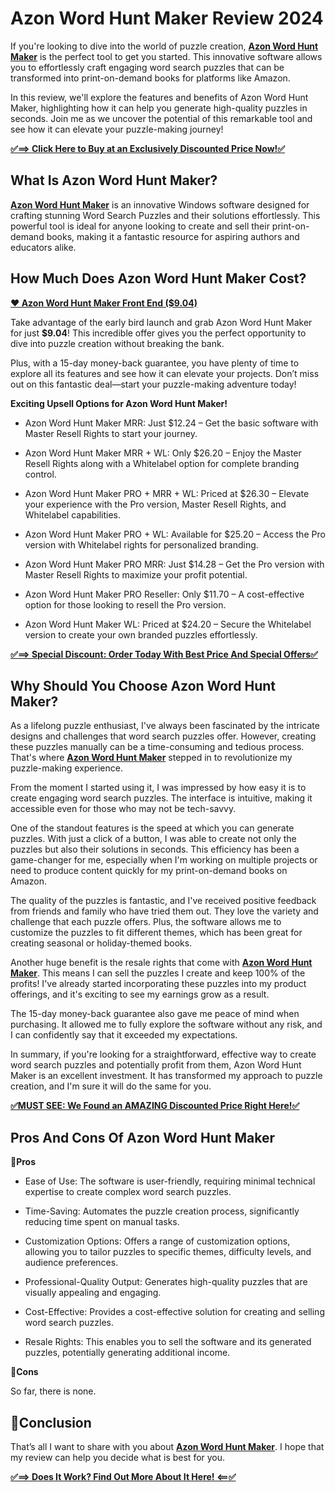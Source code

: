 <div data-breakout="normal">
<h1 id="viewer-qp3xh114" class="EKNhQ QdIE9 omz53 bfpEf" dir="auto"><span class="dBc0Z"><strong>Azon Word Hunt Maker Review 2024</strong></span></h1>
</div>
<div data-breakout="normal">
<p id="viewer-ccakq545" class="-XFiF FMjBj sw7z0 bfpEf" dir="auto"><span class="TCUah">If you're looking to dive into the world of puzzle creation, <a href="https://onlinedigitalmarketing.hashnode.dev/azon-word-hunt-maker"><strong>Azon Word Hunt Maker</strong></a> is the perfect tool to get you started. This innovative software allows you to effortlessly craft engaging word search puzzles that can be transformed into print-on-demand books for platforms like Amazon.</span></p>

</div>
<div data-breakout="normal">
<p id="viewer-cn6zz645" class="-XFiF FMjBj sw7z0 bfpEf" dir="auto"><span class="TCUah">In this review, we'll explore the features and benefits of Azon Word Hunt Maker, highlighting how it can help you generate high-quality puzzles in seconds. Join me as we uncover the potential of this remarkable tool and see how it can elevate your puzzle-making journey!</span></p>
<p dir="auto"><a href="https://warriorplus.com/o2/a/s98gl1g/0"><strong>✅==&gt; Click Here to Buy at an Exclusively Discounted Price Now!✅</strong></a></p>

</div>
<div data-breakout="normal">
<h2 id="viewer-5q01q118" class="edXX- QdIE9 sw7z0 bfpEf" dir="auto"><span class="dBc0Z"><strong>What Is Azon Word Hunt Maker?</strong></span></h2>
</div>
<div data-breakout="normal">
<p id="viewer-3dq6g867" class="-XFiF FMjBj sw7z0 bfpEf" dir="auto"><span class="TCUah"><a href="https://www.data-medics.com/forum/threads/azon-word-hunt-maker-review-2024-30-off-coupon-code.14639/"><strong>Azon Word Hunt Maker</strong></a> is an innovative Windows software designed for crafting stunning Word Search Puzzles and their solutions effortlessly. This powerful tool is ideal for anyone looking to create and sell their print-on-demand books, making it a fantastic resource for aspiring authors and educators alike.</span></p>

</div>
<div data-breakout="normal">
<div id="viewer-w3b7d940" class="-XFiF FMjBj sw7z0 bfpEf" dir="auto">
<div data-breakout="normal">
<h2 id="viewer-cmcxk134" class="edXX- QdIE9 sw7z0 bfpEf" dir="auto"><span class="dBc0Z"><strong>How Much Does Azon Word Hunt Maker Cost?</strong></span></h2>
</div>
<div data-breakout="normal">
<p id="viewer-cbozv138" class="-XFiF FMjBj sw7z0 bfpEf" dir="auto"><a href="https://warriorplus.com/o2/a/s98gl1g/0"><span class="TCUah"><strong>❤️ Azon Word Hunt Maker Front End ($9.04)</strong></span></a></p>

</div>
<div data-breakout="normal">
<p id="viewer-c7xn25186" class="-XFiF FMjBj sw7z0 bfpEf" dir="auto"><span class="TCUah">Take advantage of the early bird launch and grab Azon Word Hunt Maker for just <strong>$9.04</strong>! This incredible offer gives you the perfect opportunity to dive into puzzle creation without breaking the bank.</span></p>

</div>
<div data-breakout="normal">
<p id="viewer-6s5zp5549" class="-XFiF FMjBj sw7z0 bfpEf" dir="auto"><span class="TCUah">Plus, with a 15-day money-back guarantee, you have plenty of time to explore all its features and see how it can elevate your projects. Don’t miss out on this fantastic deal—start your puzzle-making adventure today!</span></p>

</div>
<div data-breakout="normal">
<p id="viewer-8w74o5768" class="-XFiF FMjBj sw7z0 bfpEf" dir="auto"><span class="TCUah"><strong>Exciting Upsell Options for Azon Word Hunt Maker!</strong></span></p>

</div>
<div data-breakout="normal">
<ul class="ps0E8 sw7z0">
 	<li class="NdNAj" dir="auto" aria-level="1">
<p id="viewer-0oazm6705" class="-XFiF FMjBj sw7z0 bfpEf" dir=""><span class="TCUah">Azon Word Hunt Maker MRR: Just $12.24 – Get the basic software with Master Resell Rights to start your journey.</span></p>
</li>
</ul>
</div>
<div data-breakout="normal">
<ul class="ps0E8 sw7z0">
 	<li class="NdNAj" dir="auto" aria-level="1">
<p id="viewer-g8nda6711" class="-XFiF FMjBj sw7z0 bfpEf" dir=""><span class="TCUah">Azon Word Hunt Maker MRR + WL: Only $26.20 – Enjoy the Master Resell Rights along with a Whitelabel option for complete branding control.</span></p>
</li>
</ul>
</div>
<div data-breakout="normal">
<ul class="ps0E8 sw7z0">
 	<li class="NdNAj" dir="auto" aria-level="1">
<p id="viewer-q6lsr6717" class="-XFiF FMjBj sw7z0 bfpEf" dir=""><span class="TCUah">Azon Word Hunt Maker PRO + MRR + WL: Priced at $26.30 – Elevate your experience with the Pro version, Master Resell Rights, and Whitelabel capabilities.</span></p>
</li>
</ul>
</div>
<div data-breakout="normal">
<ul class="ps0E8 sw7z0">
 	<li class="NdNAj" dir="auto" aria-level="1">
<p id="viewer-jn80u6723" class="-XFiF FMjBj sw7z0 bfpEf" dir=""><span class="TCUah">Azon Word Hunt Maker PRO + WL: Available for $25.20 – Access the Pro version with Whitelabel rights for personalized branding.</span></p>
</li>
</ul>
</div>
<div data-breakout="normal">
<ul class="ps0E8 sw7z0">
 	<li class="NdNAj" dir="auto" aria-level="1">
<p id="viewer-f14vz6729" class="-XFiF FMjBj sw7z0 bfpEf" dir=""><span class="TCUah">Azon Word Hunt Maker PRO MRR: Just $14.28 – Get the Pro version with Master Resell Rights to maximize your profit potential.</span></p>
</li>
</ul>
</div>
<div data-breakout="normal">
<ul class="ps0E8 sw7z0">
 	<li class="NdNAj" dir="auto" aria-level="1">
<p id="viewer-arse76735" class="-XFiF FMjBj sw7z0 bfpEf" dir=""><span class="TCUah">Azon Word Hunt Maker PRO Reseller: Only $11.70 – A cost-effective option for those looking to resell the Pro version.</span></p>
</li>
</ul>
</div>
<div data-breakout="normal">
<ul class="ps0E8 sw7z0">
 	<li class="NdNAj" dir="auto" aria-level="1">
<p id="viewer-4rhno6741" class="-XFiF FMjBj sw7z0 bfpEf" dir=""><span class="TCUah">Azon Word Hunt Maker WL: Priced at $24.20 – Secure the Whitelabel version to create your own branded puzzles effortlessly.</span></p>
</li>
</ul>
<a href="https://warriorplus.com/o2/a/s98gl1g/0"><strong>✅==&gt; Special Discount: Order Today With Best Price And Special Offers✅</strong></a>

</div>
<div data-breakout="normal">
<h2 id="viewer-l7lgt142" class="edXX- QdIE9 sw7z0 bfpEf" dir="auto"><span class="dBc0Z"><strong>Why Should You Choose Azon Word Hunt Maker?</strong></span></h2>
</div>
<div data-breakout="normal">
<p id="viewer-9k2aa8729" class="-XFiF FMjBj sw7z0 bfpEf" dir="auto"><span class="TCUah">As a lifelong puzzle enthusiast, I've always been fascinated by the intricate designs and challenges that word search puzzles offer. However, creating these puzzles manually can be a time-consuming and tedious process. That's where <a href="http://hq.yalsa.net/advice/16221/azon-word-hunt-maker-review-2024-30-off-coupon-code"><strong>Azon Word Hunt Maker</strong></a> stepped in to revolutionize my puzzle-making experience.</span></p>

</div>
<div data-breakout="normal">
<p id="viewer-vr9v08829" class="-XFiF FMjBj sw7z0 bfpEf" dir="auto"><span class="TCUah">From the moment I started using it, I was impressed by how easy it is to create engaging word search puzzles. The interface is intuitive, making it accessible even for those who may not be tech-savvy.</span></p>

</div>
<div data-breakout="normal">
<p id="viewer-hqcw88832" class="-XFiF FMjBj sw7z0 bfpEf" dir="auto"><span class="TCUah">One of the standout features is the speed at which you can generate puzzles. With just a click of a button, I was able to create not only the puzzles but also their solutions in seconds. This efficiency has been a game-changer for me, especially when I'm working on multiple projects or need to produce content quickly for my print-on-demand books on Amazon.</span></p>

</div>
<div data-breakout="normal">
<p id="viewer-kmda78835" class="-XFiF FMjBj sw7z0 bfpEf" dir="auto"><span class="TCUah">The quality of the puzzles is fantastic, and I've received positive feedback from friends and family who have tried them out. They love the variety and challenge that each puzzle offers. Plus, the software allows me to customize the puzzles to fit different themes, which has been great for creating seasonal or holiday-themed books.</span></p>

</div>
<div data-breakout="normal">
<p id="viewer-3ra3u8838" class="-XFiF FMjBj sw7z0 bfpEf" dir="auto"><span class="TCUah">Another huge benefit is the resale rights that come with <a href="https://github.com/OnlineDigitalreview/Azon-Word-Hunt-Maker"><strong>Azon Word Hunt Maker</strong></a>. This means I can sell the puzzles I create and keep 100% of the profits! I've already started incorporating these puzzles into my product offerings, and it's exciting to see my earnings grow as a result.</span></p>

</div>
<div data-breakout="normal">
<p id="viewer-u3rrr8841" class="-XFiF FMjBj sw7z0 bfpEf" dir="auto"><span class="TCUah">The 15-day money-back guarantee also gave me peace of mind when purchasing. It allowed me to fully explore the software without any risk, and I can confidently say that it exceeded my expectations.</span></p>

</div>
<div data-breakout="normal">
<p id="viewer-jmhes8844" class="-XFiF FMjBj sw7z0 bfpEf" dir="auto"><span class="TCUah">In summary, if you're looking for a straightforward, effective way to create word search puzzles and potentially profit from them, Azon Word Hunt Maker is an excellent investment. It has transformed my approach to puzzle creation, and I'm sure it will do the same for you.</span></p>
<p dir="auto"><a href="https://warriorplus.com/o2/a/s98gl1g/0"><strong>✅MUST SEE: We Found an AMAZING Discounted Price Right Here!✅</strong></a></p>

</div>
<div data-breakout="normal">
<h2 id="viewer-lca4n150" class="edXX- QdIE9 sw7z0 bfpEf" dir="auto"><span class="dBc0Z"><strong>Pros And Cons Of Azon Word Hunt Maker</strong></span></h2>
</div>
<div data-breakout="normal">
<p id="viewer-l91cu154" class="-XFiF FMjBj sw7z0 bfpEf" dir="auto"><span class="TCUah"><strong>🤩Pros</strong></span></p>

</div>
<div data-breakout="normal">
<ul class="ps0E8 sw7z0">
 	<li class="NdNAj" dir="auto" aria-level="1">
<p id="viewer-ifle79523" class="-XFiF FMjBj sw7z0 bfpEf" dir=""><span class="TCUah">Ease of Use: The software is user-friendly, requiring minimal technical expertise to create complex word search puzzles.</span></p>
</li>
 	<li class="NdNAj" dir="auto" aria-level="1">
<p id="viewer-hgq419527" class="-XFiF FMjBj sw7z0 bfpEf" dir=""><span class="TCUah">Time-Saving: Automates the puzzle creation process, significantly reducing time spent on manual tasks.</span></p>
</li>
 	<li class="NdNAj" dir="auto" aria-level="1">
<p id="viewer-qq1oa9531" class="-XFiF FMjBj sw7z0 bfpEf" dir=""><span class="TCUah">Customization Options: Offers a range of customization options, allowing you to tailor puzzles to specific themes, difficulty levels, and audience preferences.</span></p>
</li>
 	<li class="NdNAj" dir="auto" aria-level="1">
<p id="viewer-wglhs9535" class="-XFiF FMjBj sw7z0 bfpEf" dir=""><span class="TCUah">Professional-Quality Output: Generates high-quality puzzles that are visually appealing and engaging.</span></p>
</li>
 	<li class="NdNAj" dir="auto" aria-level="1">
<p id="viewer-32ib29539" class="-XFiF FMjBj sw7z0 bfpEf" dir=""><span class="TCUah">Cost-Effective: Provides a cost-effective solution for creating and selling word search puzzles.</span></p>
</li>
 	<li class="NdNAj" dir="auto" aria-level="1">
<p id="viewer-i2mtu9543" class="-XFiF FMjBj sw7z0 bfpEf" dir=""><span class="TCUah">Resale Rights: This enables you to sell the software and its generated puzzles, potentially generating additional income.</span></p>
</li>
</ul>
</div>
<div data-breakout="normal">
<p id="viewer-8t0i2158" class="-XFiF FMjBj sw7z0 bfpEf" dir="auto"><span class="TCUah"><strong>🥺Cons</strong></span></p>

</div>
<div data-breakout="normal">
<p id="viewer-hgk9m162" class="-XFiF FMjBj sw7z0 bfpEf" dir="auto"><span class="TCUah">So far, there is none.</span></p>

</div>
<div data-breakout="normal">
<h2 id="viewer-rd7ji166" class="edXX- QdIE9 sw7z0 bfpEf" dir="auto"><span class="dBc0Z"><strong>🔴Conclusion</strong></span></h2>
</div>
<div data-breakout="normal">
<p id="viewer-yp82z170" class="-XFiF FMjBj sw7z0 bfpEf" dir="auto"><span class="TCUah">That’s all <span style="box-sizing: border-box; margin: 0px; padding: 0px;">I want to share with you about <a href="https://www.linkedin.com/pulse/azon-word-hunt-maker-review-2024-30-off-coupon-code-popchips-xbk3e"><strong>Azon Word Hunt Maker</strong></a>. I hope that my review can help you decide</span> what is best for you.</span></p>
<p dir="auto"><a href="https://warriorplus.com/o2/a/s98gl1g/0"><strong>✅==&gt; Does It Work? Find Out More About It Here! &lt;==✅</strong></a></p>

</div>
</div>
</div>
